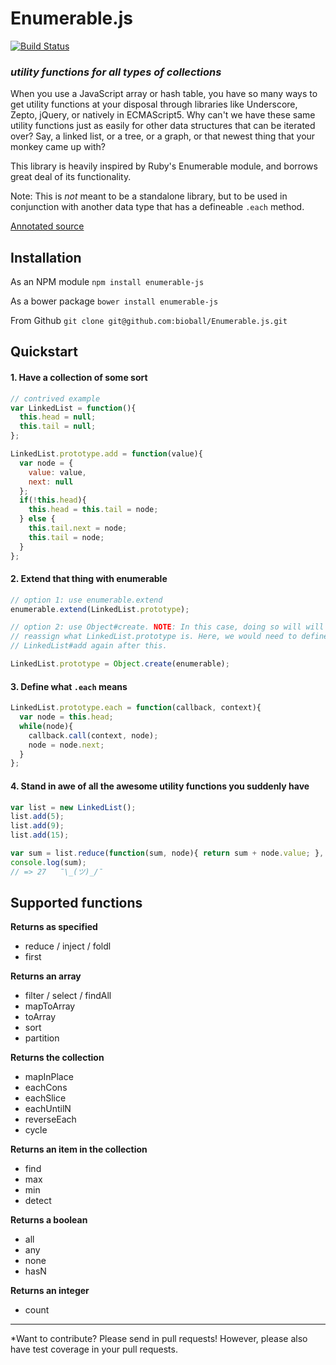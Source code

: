 Enumerable.js
=============

[![Build Status](https://travis-ci.org/bioball/Enumerable.js.svg?branch=master)](https://travis-ci.org/bioball/Enumerable.js)

### *utility functions for all types of collections*

When you use a JavaScript array or hash table, you have so many ways to get utility functions at your disposal through libraries like Underscore, Zepto, jQuery, or natively in ECMAScript5. Why can't we have these same utility functions just as easily for other data structures that can be iterated over? Say, a linked list, or a tree, or a graph, or that newest thing that your monkey came up with?

This library is heavily inspired by Ruby's Enumerable module, and borrows great deal of its functionality.

Note: This is *not* meant to be a standalone library, but to be used in conjunction with another data type that has a defineable `.each` method.

[Annotated source](http://dchao.co/enumerable/annotation)

Installation
------------

As an NPM module
`npm install enumerable-js`

As a bower package
`bower install enumerable-js`

From Github
`git clone git@github.com:bioball/Enumerable.js.git`

Quickstart
----------

#### 1. Have a collection of some sort

```` js
// contrived example
var LinkedList = function(){
  this.head = null;
  this.tail = null;
};

LinkedList.prototype.add = function(value){
  var node = {
    value: value,
    next: null
  };
  if(!this.head){
    this.head = this.tail = node;
  } else {
    this.tail.next = node;
    this.tail = node;
  }
};

````

#### 2. Extend that thing with enumerable

```` js
// option 1: use enumerable.extend
enumerable.extend(LinkedList.prototype);

// option 2: use Object#create. NOTE: In this case, doing so will will completely 
// reassign what LinkedList.prototype is. Here, we would need to define 
// LinkedList#add again after this.

LinkedList.prototype = Object.create(enumerable);
````

#### 3. Define what `.each` means

```` js
LinkedList.prototype.each = function(callback, context){
  var node = this.head;
  while(node){
    callback.call(context, node);
    node = node.next;
  }
};
````

#### 4. Stand in awe of all the awesome utility functions you suddenly have

```` js
var list = new LinkedList();
list.add(5);
list.add(9);
list.add(15);

var sum = list.reduce(function(sum, node){ return sum + node.value; }, 0);
console.log(sum);
// => 27   ¯\_(ツ)_/¯
````

Supported functions
-------------------


**Returns as specified**
* reduce / inject / foldl
* first

**Returns an array**
* filter / select / findAll
* mapToArray
* toArray
* sort
* partition

**Returns the collection**
* mapInPlace
* eachCons
* eachSlice
* eachUntilN
* reverseEach
* cycle

**Returns an item in the collection**
* find
* max
* min
* detect

**Returns a boolean**
* all
* any
* none
* hasN

**Returns an integer**
* count

---

*Want to contribute? Please send in pull requests! However, please also have test coverage in your pull requests.
